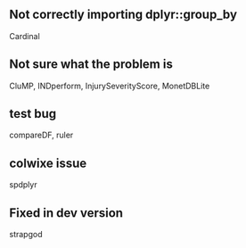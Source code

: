 ## Not correctly importing dplyr::group_by

Cardinal

## Not sure what the problem is

CluMP, INDperform, InjurySeverityScore, MonetDBLite

## test bug

compareDF, ruler

## colwixe issue

spdplyr

## Fixed in dev version

strapgod
